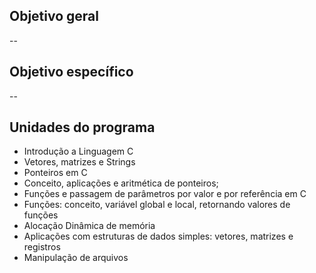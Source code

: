 ## Objetivo geral
--

## Objetivo específico
--

## Unidades do programa
- Introdução a Linguagem C
- Vetores, matrizes e Strings
- Ponteiros em C
- Conceito, aplicações e aritmética de ponteiros;
- Funções e passagem de parâmetros por valor e por referência em C
- Funções: conceito, variável global e local, retornando valores de funções
- Alocação Dinâmica de memória
- Aplicações com estruturas de dados simples: vetores, matrizes e registros
- Manipulação de arquivos
